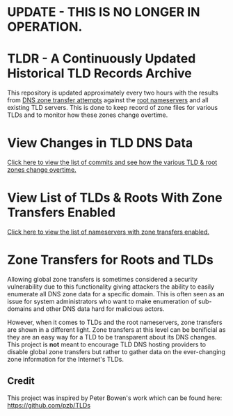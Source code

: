 # UPDATE - THIS IS NO LONGER IN OPERATION.

# TLDR - A Continuously Updated Historical TLD Records Archive
This repository is updated approximately every two hours with the results from [DNS zone transfer attempts](https://en.wikipedia.org/wiki/DNS_zone_transfer) against the [root nameservers](https://en.wikipedia.org/wiki/Root_name_server) and all existing TLD servers. This is done to keep record of zone files for various TLDs and to monitor how these zones change overtime.

# View Changes in TLD DNS Data
[Click here to view the list of commits and see how the various TLD & root zones change overtime.](https://github.com/mandatoryprogrammer/TLDR/commits/master)

# View List of TLDs & Roots With Zone Transfers Enabled
[Click here to view the list of nameservers with zone transfers enabled.](https://github.com/mandatoryprogrammer/TLDR/blob/master/transferable_zones.md)

# Zone Transfers for Roots and TLDs
Allowing global zone transfers is sometimes considered a security vulnerability due to this functionality giving attackers the ability to easily enumerate all DNS zone data for a specific domain. This is often seen as an issue for system administrators who want to make enumeration of sub-domains and other DNS data hard for malicious actors.

However, when it comes to TLDs and the root nameservers, zone transfers are shown in a different light. Zone transfers at this level can be benificial as they are an easy way for a TLD to be transparent about its DNS changes. This project is **not** meant to encourage TLD DNS hosting providers to disable global zone transfers but rather to gather data on the ever-changing zone information for the Internet's TLDs.

## Credit
This project was inspired by Peter Bowen's work which can be found here: https://github.com/pzb/TLDs
